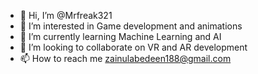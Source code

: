 - 👋 Hi, I’m @Mrfreak321
- 👀 I’m interested in Game development and animations
- 🌱 I’m currently learning Machine Learning and AI
- 💞️ I’m looking to collaborate on VR and AR development
- 📫 How to reach me zainulabedeen188@gmail.com

<!---
Mrfreak321/Mrfreak321 is a ✨ special ✨ repository because its `README.md` (this file) appears on your GitHub profile.
You can click the Preview link to take a look at your changes.
--->
